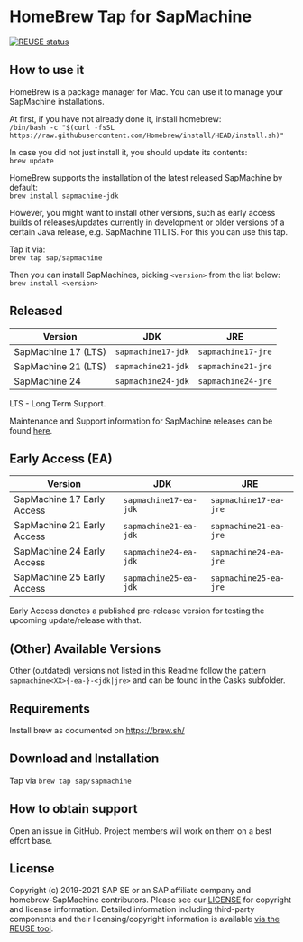 # HomeBrew Tap for SapMachine

[![REUSE status](https://api.reuse.software/badge/github.com/SAP/homebrew-SapMachine)](https://api.reuse.software/info/github.com/SAP/homebrew-SapMachine)

## How to use it

HomeBrew is a package manager for Mac. You can use it to manage your SapMachine installations.

At first, if you have not already done it, install homebrew:  
`/bin/bash -c "$(curl -fsSL https://raw.githubusercontent.com/Homebrew/install/HEAD/install.sh)"`

In case you did not just install it, you should update its contents:  
`brew update`

HomeBrew supports the installation of the latest released SapMachine by default:  
`brew install sapmachine-jdk`

However, you might want to install other versions, such as early access builds of releases/updates currently in development or older versions of a certain Java release, e.g. SapMachine 11 LTS. For this you can use this tap.

Tap it via:  
`brew tap sap/sapmachine`

Then you can install SapMachines, picking `<version>` from the list below:  
`brew install <version>`

## Released

| Version | JDK | JRE |
|--|--|--|
| SapMachine 17 (LTS) | `sapmachine17-jdk` | `sapmachine17-jre` |
| SapMachine 21 (LTS) | `sapmachine21-jdk` | `sapmachine21-jre` |
| SapMachine 24 | `sapmachine24-jdk` | `sapmachine24-jre` |

LTS - Long Term Support.

Maintenance and Support information for SapMachine releases can be found [here](https://github.com/SAP/SapMachine/wiki/Maintenance-and-Support).

## Early Access (EA)

| Version | JDK | JRE |
|--|--|--|
| SapMachine 17 Early Access | `sapmachine17-ea-jdk` | `sapmachine17-ea-jre` |
| SapMachine 21 Early Access | `sapmachine21-ea-jdk` | `sapmachine21-ea-jre` |
| SapMachine 24 Early Access | `sapmachine24-ea-jdk` | `sapmachine24-ea-jre` |
| SapMachine 25 Early Access | `sapmachine25-ea-jdk` | `sapmachine25-ea-jre` |

Early Access denotes a published pre-release version for testing the upcoming update/release with that.

## (Other) Available Versions

Other (outdated) versions not listed in this Readme follow the pattern `sapmachine<XX>{-ea-}-<jdk|jre>` and can be found in the Casks subfolder. 

## Requirements

Install brew as documented on https://brew.sh/

## Download and Installation

Tap via `brew tap sap/sapmachine`

## How to obtain support

Open an issue in GitHub. Project members will work on them on a best effort base.

## License

Copyright (c) 2019-2021 SAP SE or an SAP affiliate company and homebrew-SapMachine contributors. Please see our [LICENSE](LICENSE) for copyright and license information. Detailed information including third-party components and their licensing/copyright information is available [via the REUSE tool](https://api.reuse.software/info/github.com/SAP/homebrew-SapMachine).
